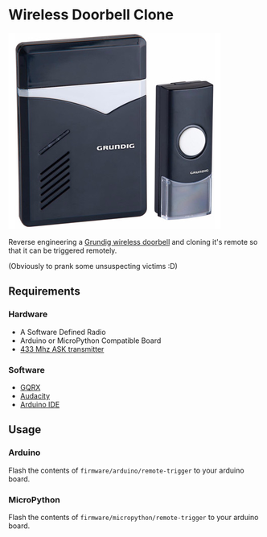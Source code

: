 # Wireless Doorbell Clone

![alt text](grundig.jpeg)

Reverse engineering a [Grundig wireless doorbell](https://www.coolblue.nl/product/764783/grundig-draadloze-deurbel-1-ontvanger-netstroom.html) and cloning it's remote so that it can be triggered remotely.

(Obviously to prank some unsuspecting victims :D)

## Requirements

### Hardware

* A Software Defined Radio
* Arduino or MicroPython Compatible Board
* [433 Mhz ASK transmitter](https://www.seeedstudio.com/433MHz-ASK-OOK-Transmitter-module-p-2206.html)

### Software

* [GQRX](https://github.com/csete/gqrx)
* [Audacity](https://www.audacityteam.org)
* [Arduino IDE](https://www.arduino.cc/en/Main/Software)

## Usage

### Arduino

Flash the contents of `firmware/arduino/remote-trigger` to your arduino board.

### MicroPython

Flash the contents of `firmware/micropython/remote-trigger` to your arduino board.
